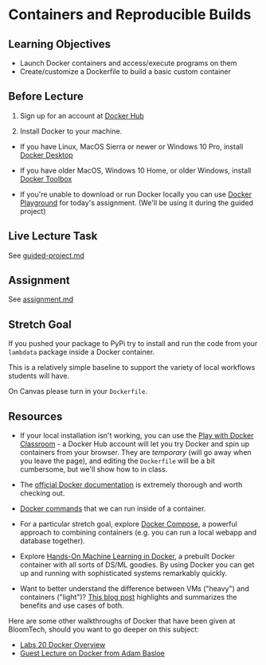 # Containers and Reproducible Builds

## Learning Objectives

- Launch Docker containers and access/execute programs on them
- Create/customize a Dockerfile to build a basic custom container

## Before Lecture

1) Sign up for an account at
  [Docker Hub](https://hub.docker.com/)

2) Install Docker to your machine.

- If you have Linux, MacOS Sierra or newer or Windows 10 Pro, install
  [Docker Desktop](https://www.docker.com/products/docker-desktop)

- If you have older MacOS, Windows 10 Home, or older Windows, install
  [Docker Toolbox](https://docs.docker.com/toolbox/overview/)

- If you're unable to download or run Docker locally you can use [Docker Playground](labs.play-with-docker.com) for today's assignment. (We'll be using it during the guided project)

## Live Lecture Task

See [guided-project.md](https://github.com/BloomInstituteOfTechnology/DS-Unit-3-Sprint-1-Software-Engineering/blob/main/module3-containers-and-reproducible-builds/assignment.md)

## Assignment

See [assignment.md](https://github.com/BloomInstituteOfTechnology/DS-Unit-3-Sprint-1-Software-Engineering/blob/main/module3-containers-and-reproducible-builds/assignment.md)

## Stretch Goal

If you pushed your package to PyPi try to install and run the code from your `lambdata` package inside a Docker container.

This is a relatively simple baseline to support the variety of local workflows
students will have.

On Canvas please turn in your `Dockerfile`.

## Resources

- If your local installation isn't working, you can use the [Play with Docker
Classroom](https://training.play-with-docker.com/) - a Docker Hub account will
let you try Docker and spin up containers from your browser. They are
*temporary* (will go away when you leave the page), and editing the `Dockerfile`
will be a bit cumbersome, but we'll show how to in class.

- The [official Docker documentation](https://docs.docker.com/) is extremely
thorough and worth checking out.

- [Docker commands](https://docs.docker.com/engine/reference/commandline/docker/) that we can run inside of a container.

- For a particular stretch goal, explore [Docker Compose](https://docs.docker.com/compose/), a powerful approach to
combining containers (e.g. you can run a local webapp and database together).

- Explore [Hands-On Machine Learning in Docker](https://github.com/ageron/handson-ml/tree/master/docker),
a prebuilt Docker container with all sorts of DS/ML goodies. By using Docker you
can get up and running with sophisticated systems remarkably quickly.

- Want to better understand the difference between VMs ("heavy") and containers
("light")? [This blog post](https://www.backblaze.com/blog/vm-vs-containers/)
highlights and summarizes the benefits and use cases of both.

Here are some other walkthroughs of Docker that have been given at BloomTech, should you want to go deeper on this subject:

- [Labs 20 Docker Overview](https://youtu.be/nrzxKL4bsLI)
- [Guest Lecture on Docker from Adam Basloe](https://www.youtube.com/watch?v=kQbDnDsO8MQ&feature=youtu.be)
